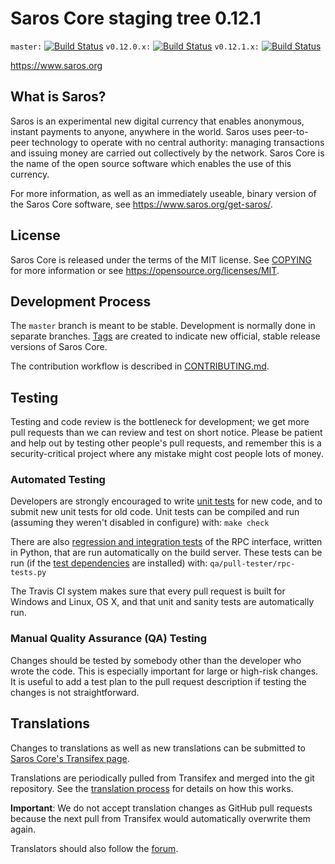 Saros Core staging tree 0.12.1
===============================

`master:` [![Build Status](https://travis-ci.org/sarospay/saros.svg?branch=master)](https://travis-ci.org/sarospay/saros) `v0.12.0.x:` [![Build Status](https://travis-ci.org/sarospay/saros.svg?branch=v0.12.0.x)](https://travis-ci.org/sarospay/saros/branches) `v0.12.1.x:` [![Build Status](https://travis-ci.org/sarospay/saros.svg?branch=v0.12.1.x)](https://travis-ci.org/sarospay/saros/branches)

https://www.saros.org


What is Saros?
----------------

Saros is an experimental new digital currency that enables anonymous, instant
payments to anyone, anywhere in the world. Saros uses peer-to-peer technology
to operate with no central authority: managing transactions and issuing money
are carried out collectively by the network. Saros Core is the name of the open
source software which enables the use of this currency.

For more information, as well as an immediately useable, binary version of
the Saros Core software, see https://www.saros.org/get-saros/.


License
-------

Saros Core is released under the terms of the MIT license. See [COPYING](COPYING) for more
information or see https://opensource.org/licenses/MIT.

Development Process
-------------------

The `master` branch is meant to be stable. Development is normally done in separate branches.
[Tags](https://github.com/sarospay/saros/tags) are created to indicate new official,
stable release versions of Saros Core.

The contribution workflow is described in [CONTRIBUTING.md](CONTRIBUTING.md).

Testing
-------

Testing and code review is the bottleneck for development; we get more pull
requests than we can review and test on short notice. Please be patient and help out by testing
other people's pull requests, and remember this is a security-critical project where any mistake might cost people
lots of money.

### Automated Testing

Developers are strongly encouraged to write [unit tests](/doc/unit-tests.md) for new code, and to
submit new unit tests for old code. Unit tests can be compiled and run
(assuming they weren't disabled in configure) with: `make check`

There are also [regression and integration tests](/qa) of the RPC interface, written
in Python, that are run automatically on the build server.
These tests can be run (if the [test dependencies](/qa) are installed) with: `qa/pull-tester/rpc-tests.py`

The Travis CI system makes sure that every pull request is built for Windows
and Linux, OS X, and that unit and sanity tests are automatically run.

### Manual Quality Assurance (QA) Testing

Changes should be tested by somebody other than the developer who wrote the
code. This is especially important for large or high-risk changes. It is useful
to add a test plan to the pull request description if testing the changes is
not straightforward.

Translations
------------

Changes to translations as well as new translations can be submitted to
[Saros Core's Transifex page](https://www.transifex.com/projects/p/saros/).

Translations are periodically pulled from Transifex and merged into the git repository. See the
[translation process](doc/translation_process.md) for details on how this works.

**Important**: We do not accept translation changes as GitHub pull requests because the next
pull from Transifex would automatically overwrite them again.

Translators should also follow the [forum](https://www.saros.org/forum/topic/saros-worldwide-collaboration.88/).
